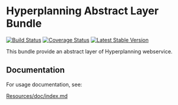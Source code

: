 Hyperplanning Abstract Layer Bundle
====

[![Build Status](https://travis-ci.org/Climberdav/HPLayerBundle.svg)](https://travis-ci.org/Climberdav/HPLayerBundle.svg)
[![Coverage Status](https://coveralls.io/repos/Climberdav/HPLayerBundle/badge.svg)](https://coveralls.io/r/Climberdav/HPLayerBundle)
[![Latest Stable Version](https://poser.pugx.org/climberdav/hp-layer/v/stable)](https://packagist.org/packages/climberdav/hp-layer)

This bundle provide an abstract layer of Hyperplanning webservice.

## Documentation

For usage documentation, see:

[Resources/doc/index.md](https://github.com/Climberdav/HPLayerBundle/blob/master/Resources/doc/index.md)